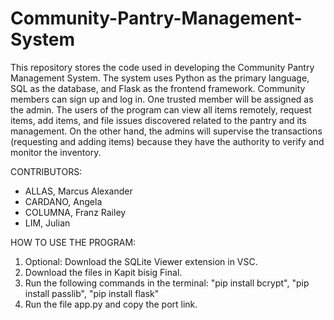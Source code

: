 # Community-Pantry-Management-System

This repository stores the code used in developing the Community Pantry Management System. The system uses Python as the primary language, SQL as the database, and Flask as the frontend framework. Community members can sign up and log in. One trusted member will be assigned as the admin. The users of the program can view all items remotely, request items, add items, and file issues discovered related to the pantry and its management. On the other hand, the admins will supervise the transactions (requesting and adding items) because they have the authority to verify and monitor the inventory. 

CONTRIBUTORS:
- ALLAS, Marcus Alexander
- CARDANO, Angela
- COLUMNA, Franz Railey
- LIM, Julian 

HOW TO USE THE PROGRAM: 
1. Optional: Download the SQLite Viewer extension in VSC.
2. Download the files in Kapit bisig Final.  
3. Run the following commands in the terminal:
   "pip install bcrypt",
   "pip install passlib",
   "pip install flask" 
5. Run the file app.py and copy the port link. 
